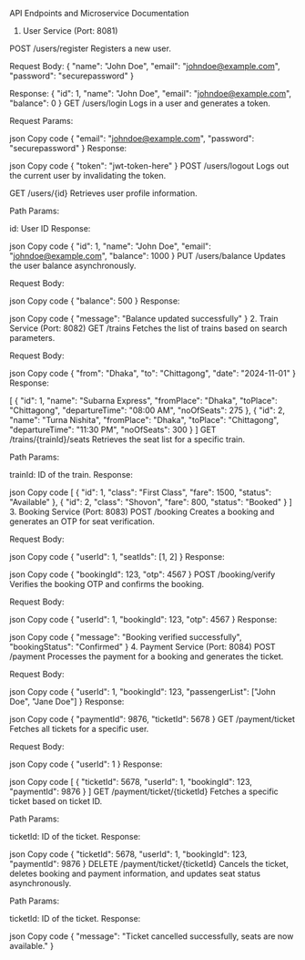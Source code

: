 API Endpoints and Microservice Documentation



1. User Service (Port: 8081)


POST /users/register
Registers a new user.

Request Body:
{
    "name": "John Doe",
    "email": "johndoe@example.com",
    "password": "securepassword"
}

Response:
{
    "id": 1,
    "name": "John Doe",
    "email": "johndoe@example.com",
    "balance": 0
}
GET /users/login
Logs in a user and generates a token.

Request Params:

json
Copy code
{
    "email": "johndoe@example.com",
    "password": "securepassword"
}
Response:

json
Copy code
{
    "token": "jwt-token-here"
}
POST /users/logout
Logs out the current user by invalidating the token.

GET /users/{id}
Retrieves user profile information.

Path Params:

id: User ID
Response:

json
Copy code
{
    "id": 1,
    "name": "John Doe",
    "email": "johndoe@example.com",
    "balance": 1000
}
PUT /users/balance
Updates the user balance asynchronously.

Request Body:

json
Copy code
{
    "balance": 500
}
Response:

json
Copy code
{
    "message": "Balance updated successfully"
}
2. Train Service (Port: 8082)
GET /trains
Fetches the list of trains based on search parameters.

Request Body:

json
Copy code
{
    "from": "Dhaka",
    "to": "Chittagong",
    "date": "2024-11-01"
}
Response:

[
    {
        "id": 1,
        "name": "Subarna Express",
        "fromPlace": "Dhaka",
        "toPlace": "Chittagong",
        "departureTime": "08:00 AM",
        "noOfSeats": 275
    },
    {
        "id": 2,
        "name": "Turna Nishita",
        "fromPlace": "Dhaka",
        "toPlace": "Chittagong",
        "departureTime": "11:30 PM",
        "noOfSeats": 300
    }
]
GET /trains/{trainId}/seats
Retrieves the seat list for a specific train.

Path Params:

trainId: ID of the train.
Response:

json
Copy code
[
    {
        "id": 1,
        "class": "First Class",
        "fare": 1500,
        "status": "Available"
    },
    {
        "id": 2,
        "class": "Shovon",
        "fare": 800,
        "status": "Booked"
    }
]
3. Booking Service (Port: 8083)
POST /booking
Creates a booking and generates an OTP for seat verification.

Request Body:

json
Copy code
{
    "userId": 1,
    "seatIds": [1, 2]
}
Response:

json
Copy code
{
    "bookingId": 123,
    "otp": 4567
}
POST /booking/verify
Verifies the booking OTP and confirms the booking.

Request Body:

json
Copy code
{
    "userId": 1,
    "bookingId": 123,
    "otp": 4567
}
Response:

json
Copy code
{
    "message": "Booking verified successfully",
    "bookingStatus": "Confirmed"
}
4. Payment Service (Port: 8084)
POST /payment
Processes the payment for a booking and generates the ticket.

Request Body:

json
Copy code
{
    "userId": 1,
    "bookingId": 123,
    "passengerList": ["John Doe", "Jane Doe"]
}
Response:

json
Copy code
{
    "paymentId": 9876,
    "ticketId": 5678
}
GET /payment/ticket
Fetches all tickets for a specific user.

Request Body:

json
Copy code
{
    "userId": 1
}
Response:

json
Copy code
[
    {
        "ticketId": 5678,
        "userId": 1,
        "bookingId": 123,
        "paymentId": 9876
    }
]
GET /payment/ticket/{ticketId}
Fetches a specific ticket based on ticket ID.

Path Params:

ticketId: ID of the ticket.
Response:

json
Copy code
{
    "ticketId": 5678,
    "userId": 1,
    "bookingId": 123,
    "paymentId": 9876
}
DELETE /payment/ticket/{ticketId}
Cancels the ticket, deletes booking and payment information, and updates seat status asynchronously.

Path Params:

ticketId: ID of the ticket.
Response:

json
Copy code
{
    "message": "Ticket cancelled successfully, seats are now available."
}
